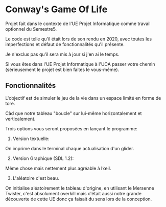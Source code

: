 
# Conway's Game Of Life


Projet fait dans le contexte de l'UE Projet Informatique comme travail optionnel du Semestre5.

Le code est telle qu'il était lors de son rendu en 2020, avec toutes les imperfections et défaut de fonctionnalités qu'il présente.

Je n'exclus pas qu'il sera mis à jour si j'en ai le temps.

Si vous êtes dans l'UE Projet Informatique à l'UCA passer votre chemin (sérieusement le projet est bien faites le vous-même).

## Fonctionnalités


L'objectif est de simuler le jeu de la vie dans un espace limité en forme de tore.

Càd que notre tableau "boucle" sur lui-même horizontalement et verticalement.

Trois options vous seront proposées en lançant le programme:

  1. Version textuelle:

  On imprime dans le terminal chaque actualisation d'un glider.

  2. Version Graphique (SDL 1.2):

  Même chose mais nettement plus agréable à l’œil.

  3. L'aléatoire c'est beau.

  On initialise aléatoirement le tableau d'origine, en utilisant le Mersenne Twister, c'est absolument overkill mais c'était aussi notre grande découverte de cette UE donc ça faisait du sens lors de la conception.
